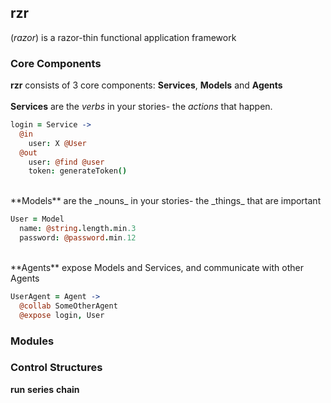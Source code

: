 ## **rzr** 
(_razor_) is a razor-thin functional application framework 
### Core Components
**rzr** consists of 3 core components: **Services**, **Models** and **Agents**
<br><br>
**Services** are the _verbs_ in your stories- the _actions_ that happen.

```coffeescript
login = Service ->
  @in 
    user: X @User
  @out
    user: @find @user
    token: generateToken()
```
<br>
**Models** are the _nouns_ in your stories- the _things_ that are important

```coffeescript
User = Model
  name: @string.length.min.3
  password: @password.min.12
```
<br>
**Agents** expose Models and Services, and communicate with other Agents

```coffeescript
UserAgent = Agent ->
  @collab SomeOtherAgent
  @expose login, User
```
### Modules

### Control Structures

**run**
**series**
**chain**
